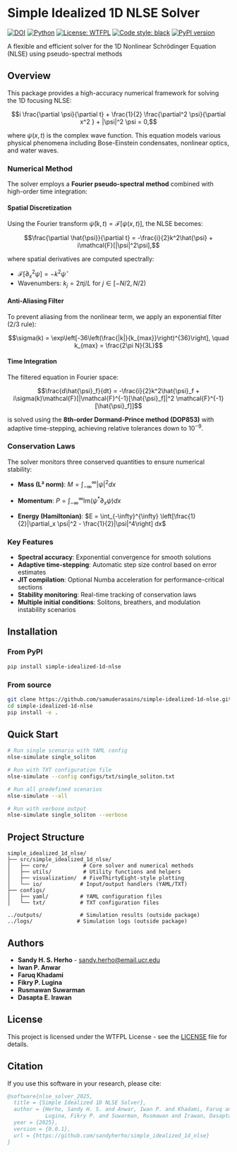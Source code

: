 # Simple Idealized 1D NLSE Solver

[![DOI](https://zenodo.org/badge/1038236999.svg)](https://doi.org/10.5281/zenodo.16895284)
[![Python](https://img.shields.io/badge/python-3.8%2B-blue.svg)](https://www.python.org/downloads/)
[![License: WTFPL](https://img.shields.io/badge/License-WTFPL-brightgreen.svg)](http://www.wtfpl.net/about/)
[![Code style: black](https://img.shields.io/badge/code%20style-black-000000.svg)](https://github.com/psf/black)
[![PyPI version](https://img.shields.io/pypi/v/simple-idealized-1d-nlse.svg)](https://pypi.org/project/simple-idealized-1d-nlse/)

A flexible and efficient solver for the 1D Nonlinear Schrödinger Equation (NLSE) using pseudo-spectral methods

## Overview

This package provides a high-accuracy numerical framework for solving the 1D focusing NLSE:

$$i \frac{\partial \psi}{\partial t} + \frac{1}{2} \frac{\partial^2 \psi}{\partial x^2 } + |\psi|^2 \psi = 0,$$

where $\psi(x,t)$ is the complex wave function. This equation models various physical phenomena including Bose-Einstein condensates, nonlinear optics, and water waves.

### Numerical Method

The solver employs a **Fourier pseudo-spectral method** combined with high-order time integration:

#### Spatial Discretization
Using the Fourier transform $\hat{\psi}(k,t) = \mathcal{F}[\psi(x,t)]$, the NLSE becomes:

$$\frac{\partial \hat{\psi}}{\partial t} = -\frac{i}{2}k^2\hat{\psi} + i\mathcal{F}[|\psi|^2\psi],$$

where spatial derivatives are computed spectrally:
- $\mathcal{F}[\partial^2_x \psi] = -k^2 \hat{\psi}$
- Wavenumbers: $k_j = 2\pi j/L$ for $j \in [-N/2, N/2)$

#### Anti-Aliasing Filter
To prevent aliasing from the nonlinear term, we apply an exponential filter (2/3 rule):

$$\sigma(k) = \exp\left[-36\left(\frac{|k|}{k_{max}}\right)^{36}\right], \quad k_{max} = \frac{2\pi N}{3L}$$

#### Time Integration
The filtered equation in Fourier space:

$$\frac{d\hat{\psi}_f}{dt} = -\frac{i}{2}k^2\hat{\psi}_f + i\sigma(k)\mathcal{F}[|\mathcal{F}^{-1}[\hat{\psi}_f]|^2 \mathcal{F}^{-1}[\hat{\psi}_f]]$$

is solved using the **8th-order Dormand-Prince method (DOP853)** with adaptive time-stepping, achieving relative tolerances down to $10^{-9}$.

### Conservation Laws

The solver monitors three conserved quantities to ensure numerical stability:

- **Mass (L² norm)**: $M = \int_{-\infty}^{\infty} |\psi|^2 dx$

- **Momentum**: $P = \int_{-\infty}^{\infty} \text{Im}(\psi^* \partial_x \psi) dx$

- **Energy (Hamiltonian)**: $E = \int_{-\infty}^{\infty} \left[\frac{1}{2}|\partial_x \psi|^2 - \frac{1}{2}|\psi|^4\right] dx$

### Key Features

- **Spectral accuracy**: Exponential convergence for smooth solutions
- **Adaptive time-stepping**: Automatic step size control based on error estimates
- **JIT compilation**: Optional Numba acceleration for performance-critical sections
- **Stability monitoring**: Real-time tracking of conservation laws
- **Multiple initial conditions**: Solitons, breathers, and modulation instability scenarios

## Installation

### From PyPI

```bash
pip install simple-idealized-1d-nlse
```


### From source

```bash
git clone https://github.com/samuderasains/simple-idealized-1d-nlse.git
cd simple-idealized-1d-nlse
pip install -e .
```

## Quick Start

```bash
# Run single scenario with YAML config
nlse-simulate single_soliton

# Run with TXT configuration file
nlse-simulate --config configs/txt/single_soliton.txt

# Run all predefined scenarios
nlse-simulate --all

# Run with verbose output
nlse-simulate single_soliton --verbose
```

## Project Structure

```
simple_idealized_1d_nlse/
├── src/simple_idealized_1d_nlse/
│   ├── core/           # Core solver and numerical methods
│   ├── utils/          # Utility functions and helpers
│   ├── visualization/  # FiveThirtyEight-style plotting
│   └── io/            # Input/output handlers (YAML/TXT)
├── configs/           
│   ├── yaml/          # YAML configuration files
│   └── txt/           # TXT configuration files

../outputs/            # Simulation results (outside package)
../logs/              # Simulation logs (outside package)
```


## Authors

- **Sandy H. S. Herho** - sandy.herho@email.ucr.edu
- **Iwan P. Anwar** 
- **Faruq Khadami** 
- **Fikry P. Lugina** 
- **Rusmawan Suwarman** 
- **Dasapta E. Irawan** 

## License

This project is licensed under the WTFPL License - see the [LICENSE](LICENSE) file for details.

## Citation

If you use this software in your research, please cite:

```bibtex
@software{nlse_solver_2025,
  title = {Simple Idealized 1D NLSE Solver},
  author = {Herho, Sandy H. S. and Anwar, Iwan P. and Khadami, Faruq and 
            Lugina, Fikry P. and Suwarman, Rusmawan and Irawan, Dasapta E.},
  year = {2025},
  version = {0.0.1},
  url = {https://github.com/sandyherho/simple_idealized_1d_nlse}
}
